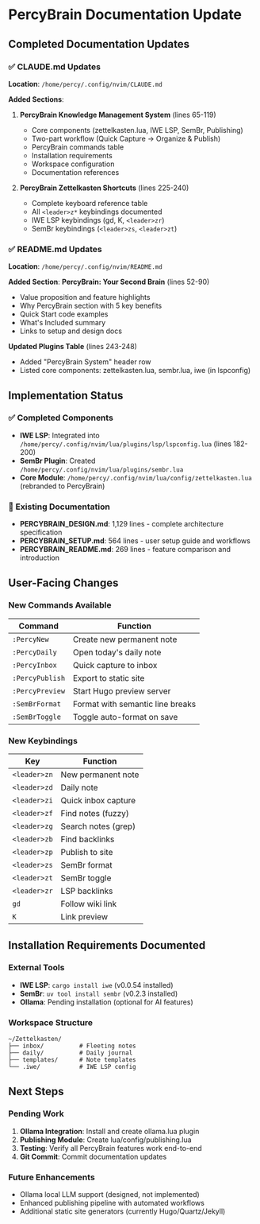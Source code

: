# PercyBrain Documentation Update

## Completed Documentation Updates

### ✅ CLAUDE.md Updates

**Location**: `/home/percy/.config/nvim/CLAUDE.md`

**Added Sections**:

1. **PercyBrain Knowledge Management System** (lines 65-119)

   - Core components (zettelkasten.lua, IWE LSP, SemBr, Publishing)
   - Two-part workflow (Quick Capture → Organize & Publish)
   - PercyBrain commands table
   - Installation requirements
   - Workspace configuration
   - Documentation references

2. **PercyBrain Zettelkasten Shortcuts** (lines 225-240)

   - Complete keyboard reference table
   - All `<leader>z*` keybindings documented
   - IWE LSP keybindings (gd, K, `<leader>zr`)
   - SemBr keybindings (`<leader>zs`, `<leader>zt`)

### ✅ README.md Updates

**Location**: `/home/percy/.config/nvim/README.md`

**Added Section**: **PercyBrain: Your Second Brain** (lines 52-90)

- Value proposition and feature highlights
- Why PercyBrain section with 5 key benefits
- Quick Start code examples
- What's Included summary
- Links to setup and design docs

**Updated Plugins Table** (lines 243-248)

- Added "PercyBrain System" header row
- Listed core components: zettelkasten.lua, sembr.lua, iwe (in lspconfig)

## Implementation Status

### ✅ Completed Components

- **IWE LSP**: Integrated into `/home/percy/.config/nvim/lua/plugins/lsp/lspconfig.lua` (lines 182-200)
- **SemBr Plugin**: Created `/home/percy/.config/nvim/lua/plugins/sembr.lua`
- **Core Module**: `/home/percy/.config/nvim/lua/config/zettelkasten.lua` (rebranded to PercyBrain)

### 📝 Existing Documentation

- **PERCYBRAIN_DESIGN.md**: 1,129 lines - complete architecture specification
- **PERCYBRAIN_SETUP.md**: 564 lines - user setup guide and workflows
- **PERCYBRAIN_README.md**: 269 lines - feature comparison and introduction

## User-Facing Changes

### New Commands Available

| Command         | Function                         |
| --------------- | -------------------------------- |
| `:PercyNew`     | Create new permanent note        |
| `:PercyDaily`   | Open today's daily note          |
| `:PercyInbox`   | Quick capture to inbox           |
| `:PercyPublish` | Export to static site            |
| `:PercyPreview` | Start Hugo preview server        |
| `:SemBrFormat`  | Format with semantic line breaks |
| `:SemBrToggle`  | Toggle auto-format on save       |

### New Keybindings

| Key          | Function            |
| ------------ | ------------------- |
| `<leader>zn` | New permanent note  |
| `<leader>zd` | Daily note          |
| `<leader>zi` | Quick inbox capture |
| `<leader>zf` | Find notes (fuzzy)  |
| `<leader>zg` | Search notes (grep) |
| `<leader>zb` | Find backlinks      |
| `<leader>zp` | Publish to site     |
| `<leader>zs` | SemBr format        |
| `<leader>zt` | SemBr toggle        |
| `<leader>zr` | LSP backlinks       |
| `gd`         | Follow wiki link    |
| `K`          | Link preview        |

## Installation Requirements Documented

### External Tools

- **IWE LSP**: `cargo install iwe` (v0.0.54 installed)
- **SemBr**: `uv tool install sembr` (v0.2.3 installed)
- **Ollama**: Pending installation (optional for AI features)

### Workspace Structure

```
~/Zettelkasten/
├── inbox/          # Fleeting notes
├── daily/          # Daily journal
├── templates/      # Note templates
└── .iwe/           # IWE LSP config
```

## Next Steps

### Pending Work

1. **Ollama Integration**: Install and create ollama.lua plugin
2. **Publishing Module**: Create lua/config/publishing.lua
3. **Testing**: Verify all PercyBrain features work end-to-end
4. **Git Commit**: Commit documentation updates

### Future Enhancements

- Ollama local LLM support (designed, not implemented)
- Enhanced publishing pipeline with automated workflows
- Additional static site generators (currently Hugo/Quartz/Jekyll)

